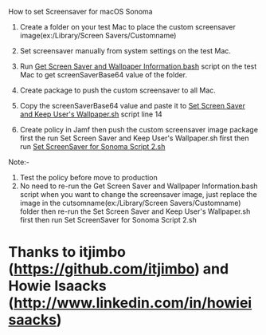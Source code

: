 How to set Screensaver for macOS Sonoma

1) Create a folder on your test Mac to place the custom screensaver image(ex:/Library/Screen Savers/Customname)

2) Set screensaver manually from system settings on the test Mac.

3) Run [Get Screen Saver and Wallpaper Information.bash](https://github.com/itjimbo/macOS-Screen-Saver-and-Wallpaper/blob/main/Get%20Screen%20Saver%20and%20Wallpaper%20Information.bash) script on the test Mac to get screenSaverBase64 value of the folder.

4) Create package to push the custom screensaver to all Mac.

5) Copy the screenSaverBase64 value and paste it to [Set Screen Saver and Keep User's Wallpaper.sh](https://github.com/itjimbo/macOS-Screen-Saver-and-Wallpaper/blob/main/Set%20Screen%20Saver%20and%20Keep%20User's%20Wallpaper.sh) script line 14

6) Create policy in Jamf then push the custom screensaver image package first the run Set Screen Saver and Keep User's Wallpaper.sh first then run [Set ScreenSaver for Sonoma Script 2.sh](https://github.com/macbudS/Apple_Mac_scripts/blob/main/Set%20Screensaver%20in%20Sonoma/Set%20ScreenSaver%20for%20Sonoma%20Script%202.sh)

Note:- 
1) Test the policy before move to production
2) No need to re-run the Get Screen Saver and Wallpaper Information.bash script when you want to change the screensaver image, just replace the image in the cutsomname(ex:/Library/Screen Savers/Customname) folder then re-run the Set Screen Saver and Keep User's Wallpaper.sh first then run Set ScreenSaver for Sonoma Script 2.sh



# Thanks to itjimbo (https://github.com/itjimbo) and Howie Isaacks (http://www.linkedin.com/in/howieisaacks)